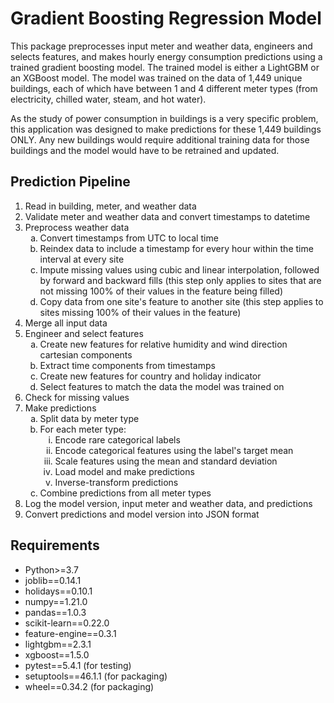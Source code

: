 # Gradient Boosting Regression Model

This package preprocesses input meter and weather data, engineers and selects features, and makes hourly energy consumption predictions using a trained gradient boosting model. The trained model is either a LightGBM or an XGBoost model. The model was trained on the data of 1,449 unique buildings, each of which have between 1 and 4 different meter types (from electricity, chilled water, steam, and hot water).

As the study of power consumption in buildings is a very specific problem, this application was designed to make predictions for these 1,449 buildings ONLY. Any new buildings would require additional training data for those buildings and the model would have to be retrained and updated.

## Prediction Pipeline

<ol>
    <li>Read in building, meter, and weather data</li>
    <li>Validate meter and weather data and convert timestamps to datetime</li>
    <li>Preprocess weather data<ol>
        <li type='a'>Convert timestamps from UTC to local time</li>
        <li type='a'>Reindex data to include a timestamp for every hour within the time interval at every site</li>
        <li type='a'>Impute missing values using cubic and linear interpolation, followed by forward and backward fills (this step only applies to sites that are not missing 100% of their values in the feature being filled)</li>
        <li type='a'>Copy data from one site's feature to another site (this step applies to sites missing 100% of their values in the feature)</li>
    </ol></li>
    <li>Merge all input data</li>
    <li>Engineer and select features<ol>
        <li type='a'>Create new features for relative humidity and wind direction cartesian components</li>
        <li type='a'>Extract time components from timestamps</li>
        <li type='a'>Create new features for country and holiday indicator</li>
        <li type='a'>Select features to match the data the model was trained on</li>
    </ol></li>
    <li>Check for missing values</li>
    <li>Make predictions<ol>
        <li type='a'>Split data by meter type</li>
        <li type='a'>For each meter type:<ol>
            <li type='i'>Encode rare categorical labels</li>
            <li type='i'>Encode categorical features using the label's target mean</li>
            <li type='i'>Scale features using the mean and standard deviation</li>
            <li type='i'>Load model and make predictions</li>
            <li type='i'>Inverse-transform predictions</li>
        </ol></li>
        <li type='a'>Combine predictions from all meter types</li>
    </ol></li>
    <li>Log the model version, input meter and weather data, and predictions</li>
    <li>Convert predictions and model version into JSON format</li>
</ol>

## Requirements

- Python>=3.7
- joblib==0.14.1
- holidays==0.10.1
- numpy==1.21.0
- pandas==1.0.3
- scikit-learn==0.22.0
- feature-engine==0.3.1
- lightgbm==2.3.1
- xgboost==1.5.0
- pytest==5.4.1 (for testing)
- setuptools==46.1.1 (for packaging)
- wheel==0.34.2 (for packaging)